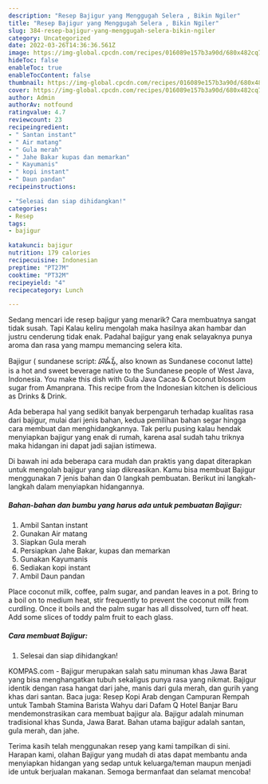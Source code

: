 ```yaml
---
description: "Resep Bajigur yang Menggugah Selera , Bikin Ngiler"
title: "Resep Bajigur yang Menggugah Selera , Bikin Ngiler"
slug: 384-resep-bajigur-yang-menggugah-selera-bikin-ngiler
category: Uncategorized
date: 2022-03-26T14:36:36.561Z
image: https://img-global.cpcdn.com/recipes/016089e157b3a90d/680x482cq70/bajigur-foto-resep-utama.jpg
hideToc: false
enableToc: true
enableTocContent: false
thumbnail: https://img-global.cpcdn.com/recipes/016089e157b3a90d/680x482cq70/bajigur-foto-resep-utama.jpg
cover: https://img-global.cpcdn.com/recipes/016089e157b3a90d/680x482cq70/bajigur-foto-resep-utama.jpg
author: Admin
authorAv: notfound
ratingvalue: 4.7
reviewcount: 23
recipeingredient:
- " Santan instant"
- " Air matang"
- " Gula merah"
- " Jahe Bakar kupas dan memarkan"
- " Kayumanis"
- " kopi instant"
- " Daun pandan"
recipeinstructions:

- "Selesai dan siap dihidangkan!"
categories:
- Resep
tags:
- bajigur

katakunci: bajigur 
nutrition: 179 calories
recipecuisine: Indonesian
preptime: "PT27M"
cooktime: "PT32M"
recipeyield: "4"
recipecategory: Lunch

---
```



Sedang mencari ide resep bajigur yang menarik? Cara membuatnya sangat tidak susah. Tapi Kalau keliru mengolah maka hasilnya akan hambar dan justru cenderung tidak enak. Padahal bajigur yang enak selayaknya punya aroma dan rasa yang mampu memancing selera kita.


Bajigur ( sundanese script: ᮘᮏᮤᮍᮥᮁ, also known as Sundanese coconut latte) is a hot and sweet beverage native to the Sundanese people of West Java, Indonesia. You make this dish with Gula Java Cacao &amp; Coconut blossom sugar from Amanprana. This recipe from the Indonesian kitchen is delicious as Drinks &amp; Drink.

Ada beberapa hal yang sedikit banyak berpengaruh terhadap kualitas rasa dari bajigur, mulai dari jenis bahan, kedua pemilihan bahan segar hingga cara membuat dan menghidangkannya. Tak perlu pusing kalau hendak menyiapkan bajigur yang enak di rumah, karena asal sudah tahu triknya maka hidangan ini dapat jadi sajian istimewa.


Di bawah ini ada beberapa cara mudah dan praktis yang dapat diterapkan untuk mengolah bajigur yang siap dikreasikan. Kamu bisa membuat Bajigur menggunakan 7 jenis bahan dan 0 langkah pembuatan. Berikut ini langkah-langkah dalam menyiapkan hidangannya.

<!--inarticleads1-->

##### Bahan-bahan dan bumbu yang harus ada untuk pembuatan Bajigur:

1. Ambil  Santan instant
1. Gunakan  Air matang
1. Siapkan  Gula merah
1. Persiapkan  Jahe Bakar, kupas dan memarkan
1. Gunakan  Kayumanis
1. Sediakan  kopi instant
1. Ambil  Daun pandan


Place coconut milk, coffee, palm sugar, and pandan leaves in a pot. Bring to a boil on to medium heat, stir frequently to prevent the coconut milk from curdling. Once it boils and the palm sugar has all dissolved, turn off heat. Add some slices of toddy palm fruit to each glass. 

<!--inarticleads2-->

##### Cara membuat Bajigur:


1. Selesai dan siap dihidangkan!

KOMPAS.com - Bajigur merupakan salah satu minuman khas Jawa Barat yang bisa menghangatkan tubuh sekaligus punya rasa yang nikmat. Bajigur identik dengan rasa hangat dari jahe, manis dari gula merah, dan gurih yang khas dari santan. Baca juga: Resep Kopi Arab dengan Campuran Rempah untuk Tambah Stamina Barista Wahyu dari Dafam Q Hotel Banjar Baru mendemonstrasikan cara membuat bajigur ala. Bajigur adalah minuman tradisional khas Sunda, Jawa Barat. Bahan utama bajigur adalah santan, gula merah, dan jahe. 

Terima kasih telah menggunakan resep yang kami tampilkan di sini. Harapan kami, olahan Bajigur yang mudah di atas dapat membantu anda menyiapkan hidangan yang sedap untuk keluarga/teman maupun menjadi ide untuk berjualan makanan. Semoga bermanfaat dan selamat mencoba!
